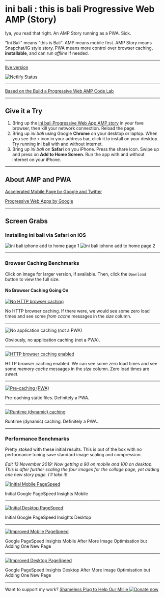 # ini bali : this is bali Progressive Web AMP (Story)

Iya, you read that right. An AMP Story running as a PWA. Sick.

"Ini Bali" means "this is Bali". AMP means mobile first. AMP Story means Snapchat/IG style story. PWA means more control over browser caching, **installable**, and can run _offline_ if needed.

---

[live version](https://inibali.netlify.com/)

[![Netlify Status](https://api.netlify.com/api/v1/badges/60cb91f6-a638-4728-869a-796f7398f995/deploy-status)](https://app.netlify.com/sites/inibali/deploys)

---

[Based on the Build a Progressive Web AMP Code Lab](https://codelabs.developers.google.com/codelabs/amp-pwa-workbox/#0)

---

## Give it a Try

1. Bring up the [ini bali Progressive Web App AMP story](https://inibali.netlify.com/)
 in your fave browser, then kill your network connection. Reload the page.
2. Bring up _ini bali_ using Google **Chrome** on your desktop or laptop. When you see the `+` icon in your address bar, click it to install on your desktop. Try running ini bali with and without internet.
3. Bring up _ini bali_ on **Safari** on you iPhone. Press the share icon. Swipe up and press on **Add to Home Screen**. Run the app with and without internet on your iPhone.

---

## About AMP and PWA

[Accelerated Mobile Page by Google and Twitter](https://amp.dev/)

[Progressive Web Apps by Google](https://developers.google.com/web/progressive-web-apps)

---

## Screen Grabs

### Installing ini bali via Safari on iOS

<img alt="ini bali iphone add to home page 1" title="ini bali iphone add to home page 1" src="screen-grabs/inibali-safari-ios-1.jpg">

<img alt="ini bali iphone add to home page 2" title="ini bali iphone add to home page 2" src="screen-grabs/inibali-safari-ios-2.jpg">

---

### Browser Caching Benchmarks

Click on image for larger version, if available. Then, click the `Download` button to view the full size.

#### No Browser Caching Going On

<a href="screen-grabs/avada-classic-http-cache-1420w.jpg">
<img alt="No HTTP browser caching" title="No HTTP browser caching" src="screen-grabs/avada-classic-http-cache-800w.jpg">
</a>

  No HTTP browser caching. If there were, we would see some zero load times and see some _from cache_ messages in the _size_ column.

---

<img alt="No application caching (not a PWA)" title="No application caching (not a PWA)" src="screen-grabs/avada-classic-application-cache-800w.jpg">

  Obviously, no application caching (not a PWA).

---

<a href="screen-grabs/inibali-amp-pwa-http-cache-1420w.jpg">
<img alt="HTTP browser caching enabled" title="HTTP browser caching enabled" src="screen-grabs/inibali-amp-pwa-http-cache-800w.jpg">
</a>

HTTP browser caching enabled. We can see some zero load times and see some _memory cache_ messages in the _size_ column. Zero load times are _sweet_.

---

<a href="screen-grabs/inibali-amp-pwa-precache-1420w.jpg">
<img alt="Pre-caching (PWA)" title="Pre-caching (PWA)" src="screen-grabs/inibali-amp-pwa-precache-800w.jpg">
</a>

  Pre-caching static files. Definitely a PWA.

---

<a href="screen-grabs/inibali-amp-pwa-runtime-cache-1420w.jpg">
<img alt="Runtime (dynamic) caching" title="Runtime (dynamic) caching" src="screen-grabs/inibali-amp-pwa-runtime-cache-800w.jpg">
</a>

  Runtime (dynamic) caching. Definitely a PWA.

---

### Performance Benchmarks

Pretty _stoked_ with these initial results. This is out of the box with no performance tuning save standard image scaling and compression.

<em>Edit 13 November 2019: Now getting a 90 on mobile and 100 on desktop. This is after further scaling the four images for the collage page, yet adding one new story page. I'll take it!</em>

<a href="screen-grabs/inibali-amp-wa-pagespeed-mob-10nov2019.jpg">
<img alt="Initial Mobile PageSpeed" title="Initial Mobile PageSpeed" src="screen-grabs/inibali-amp-wa-pagespeed-mob-10nov2019.jpg">
</a>

  Initial Google PageSpeed Insights Mobile

---

<a href="screen-grabs/inibali-amp-wa-pagespeed-dt-10nov2019.jpg">
<img alt="Initial Desktop PageSpeed" title="Initial Desktop PageSpeed" src="screen-grabs/inibali-amp-wa-pagespeed-dt-10nov2019.jpg">
</a>

  Initial Google PageSpeed Insights Desktop
  
---

<a href="screen-grabs/inibali-amp-wa-pagespeed-mob-13nov2019.jpg">
<img alt="Improved Mobile PageSpeed" title="Improved Mobile PageSpeed" src="screen-grabs/inibali-amp-wa-pagespeed-mob-13nov2019.jpg">
</a>

  Google PageSpeed Insights Mobile After More Image Optimisation but Adding One New Page

---

<a href="screen-grabs/inibali-amp-wa-pagespeed-dt-13nov2019.jpg">
<img alt="Improved Desktop PageSpeed" title="Improved Desktop PageSpeed" src="screen-grabs/inibali-amp-wa-pagespeed-dt-13nov2019.jpg">
</a>

  Google PageSpeed Insights Desktop After More Image Optimisation but Adding One New Page
  
---

Want to support my work? [Shameless Plug to Help Our Millie ![Donate now](https://ko-fi.com/img/Kofi_Logo_Blue.svg "Donate to help our Millie")](https://ko-fi.com/marklchaves) 
